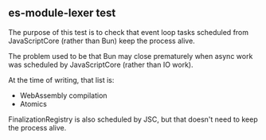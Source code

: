 ## es-module-lexer test

The purpose of this test is to check that event loop tasks scheduled from
JavaScriptCore (rather than Bun) keep the process alive.

The problem used to be that Bun may close prematurely when async work was
scheduled by JavaScriptCore (rather than IO work).

At the time of writing, that list is:

- WebAssembly compilation
- Atomics

FinalizationRegistry is also scheduled by JSC, but that doesn't need to keep the process alive.
